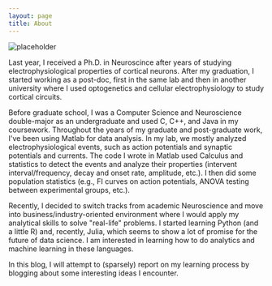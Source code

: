 ```yaml
---
layout: page
title: About
---
```


![placeholder](http://placehold.it/800x400 "Large example image")

Last year, I received a Ph.D. in Neuroscince after years of studying electrophysiological properties of cortical neurons. After my graduation, I started working as a post-doc, first in the same lab and then in another university where I used optogenetics and cellular electrophysiology to study cortical circuits.

Before graduate school, I was a Computer Science and Neuroscience double-major as an undergraduate and used C, C++, and Java in my coursework. Throughout the years of my graduate and post-graduate work, I've been using Matlab for data analysis. In my lab, we mostly analyzed electrophysiological events, such as action potentials and synaptic potentials and currents. The code I wrote in Matlab used Calculus and statistics to detect the events and analyze their properties (intervent interval/frequency, decay and onset rate, amplitude, etc.). I then did some population statistics (e.g., FI curves on action potentials, ANOVA testing between experimental groups, etc.).

Recently, I decided to switch tracks from academic Neuroscience and move into business/industry-oriented environment where I would apply my analytical skills to solve "real-life" problems. I started learning Python (and a little R) and, recently, Julia, which seems to show a lot of promise for the future of data science. I am interested in learning how to do analytics and machine learning in these languages.

In this blog, I will attempt to (sparsely) report on my learning process by blogging about some interesting ideas I encounter.